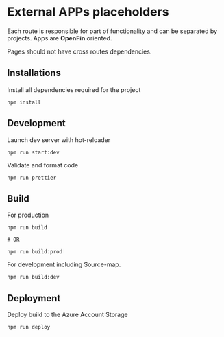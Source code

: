 # External APPs placeholders

Each route is responsible for part of functionality and can be separated by projects. Apps are **OpenFin** oriented.

Pages should not have cross routes dependencies.

## Installations

Install all dependencies required for the project

```
npm install
```

## Development

Launch dev server with hot-reloader

```
npm run start:dev
```

Validate and format code

```
npm run prettier
```

## Build

For production

```
npm run build

# OR

npm run build:prod
```

For development including Source-map.

```
npm run build:dev
```

## Deployment

Deploy build to the Azure Account Storage

```
npm run deploy
```
